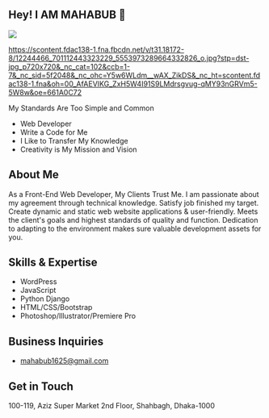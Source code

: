 ## Hey! I AM MAHABUB 👋

![](https://scontent.fdac138-1.fna.fbcdn.net/v/t39.30808-6/432759367_6653367844764296_4509769012060948303_n.jpg?_nc_cat=100&ccb=1-7&_nc_sid=5f2048&_nc_eui2=AeGsNXkWyDv9p1JEWwOwq1Ab1XztZsTzyYvVfO1mxPPJi4KzOAE4kucgw4ZW5bR_t3pd0Qhl7_Xr5irfNPle0Mk-&_nc_ohc=AVpaWnQ9DlMAX_bOdEu&_nc_ht=scontent.fdac138-1.fna&oh=00_AfCnr_0apHGyRdlAs2xMYj47E1ir5ieug1VNDg19PPGuug&oe=65F77D26)



https://scontent.fdac138-1.fna.fbcdn.net/v/t31.18172-8/12244466_701112443323229_5553973289664332826_o.jpg?stp=dst-jpg_p720x720&_nc_cat=102&ccb=1-7&_nc_sid=5f2048&_nc_ohc=Y5w6WLdm__wAX_ZikDS&_nc_ht=scontent.fdac138-1.fna&oh=00_AfAEVIKG_ZxH5W4I91S9LMdrsgvug-qMY93nGRVm5-5W8w&oe=661A0C72

My Standards Are Too Simple and Common

- Web Developer
- Write a Code for Me
- I Like to Transfer My Knowledge
- Creativity is My Mission and Vision

## About Me
As a Front-End Web Developer, My Clients Trust Me. I am passionate about my agreement through technical knowledge. Satisfy job finished my target. Create dynamic and static web website applications & user-friendly. Meets the client's goals and highest standards of quality and function. Dedication to adapting to the environment makes sure valuable development assets for you.

## Skills & Expertise
- WordPress
- JavaScript
- Python Django
- HTML/CSS/Bootstrap
- Photoshop/Illustrator/Premiere Pro

## Business Inquiries
- mahabub1625@gmail.com

## Get in Touch
100-119, Aziz Super Market
2nd Floor, Shahbagh, Dhaka-1000


